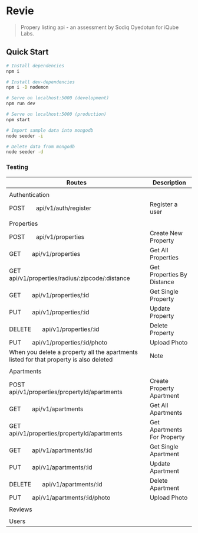 # Revie

> Propery listing api - an assessment by Sodiq Oyedotun for iQube Labs.

## Quick Start

```bash
# Install dependencies
npm i

# Install dev-dependencies
npm i -D nodemon

# Serve on localhost:5000 (development)
npm run dev

# Serve on localhost:5000 (production)
npm start

# Import sample data into mongodb
node seeder -i

# Delete data from mongodb
node seeder -d
```

### Testing

| Routes                                                                                 | Description                 |
| -------------------------------------------------------------------------------------- | --------------------------- |
|                                                                                        |                             |
| Authentication                                                                         |                             |
| POST &nbsp; &nbsp; &nbsp; api/v1/auth/register                                         | Register a user             |
|                                                                                        |                             |
| Properties                                                                             |                             |
| POST &nbsp; &nbsp; &nbsp; api/v1/properties                                            | Create New Property         |
| GET &nbsp; &nbsp; &nbsp; api/v1/properties                                             | Get All Properties          |
| GET &nbsp; &nbsp; &nbsp; api/v1/properties/radius/:zipcode/:distance                   | Get Properties By Distance  |
| GET &nbsp; &nbsp; &nbsp; api/v1/properties/:id                                         | Get Single Property         |
| PUT &nbsp; &nbsp; &nbsp; api/v1/properties/:id                                         | Update Property             |
| DELETE &nbsp; &nbsp; &nbsp; api/v1/properties/:id                                      | Delete Property             |
| PUT &nbsp; &nbsp; &nbsp; api/v1/properties/:id/photo                                   | Upload Photo                |
| When you delete a property all the apartments listed for that property is also deleted | Note                        |
|                                                                                        |                             |
| Apartments                                                                             |                             |
| POST &nbsp; &nbsp; &nbsp; api/v1/properties/propertyId/apartments                      | Create Property Apartment   |
| GET &nbsp; &nbsp; &nbsp; api/v1/apartments                                             | Get All Apartments          |
| GET &nbsp; &nbsp; &nbsp; api/v1/properties/propertyId/apartments                       | Get Apartments For Property |
| GET &nbsp; &nbsp; &nbsp; api/v1/apartments/:id                                         | Get Single Apartment        |
| PUT &nbsp; &nbsp; &nbsp; api/v1/apartments/:id                                         | Update Apartment            |
| DELETE &nbsp; &nbsp; &nbsp; api/v1/apartments/:id                                      | Delete Apartment            |
| PUT &nbsp; &nbsp; &nbsp; api/v1/apartments/:id/photo                                   | Upload Photo                |
|                                                                                        |                             |
| Reviews                                                                                |                             |
|                                                                                        |                             |
| Users                                                                                  |                             |

